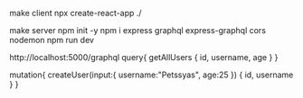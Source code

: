 make client
npx create-react-app ./

make server
npm init -y
npm i express graphql express-graphql cors nodemon
npm run dev

http://localhost:5000/graphql
query{
  getAllUsers {
    id, username, age
  }
}


mutation{
  createUser(input:{
    username:"Petssyas",
    age:25
  }) {
    id, username
  }
}